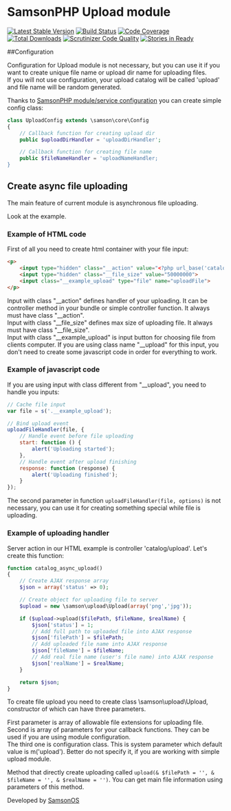 # SamsonPHP Upload module

[![Latest Stable Version](https://poser.pugx.org/samsonos/php_upload/v/stable.svg)](https://packagist.org/packages/samsonos/php_upload)
[![Build Status](https://scrutinizer-ci.com/g/samsonos/php_upload/badges/build.png?b=master)](https://scrutinizer-ci.com/g/samsonos/php_upload/badges/build.png?b=master)
[![Code Coverage](https://scrutinizer-ci.com/g/samsonos/php_upload/badges/coverage.png?b=master)](https://scrutinizer-ci.com/g/samsonos/php_upload/?branch=master)
[![Total Downloads](https://poser.pugx.org/samsonos/php_upload/downloads.svg)](https://packagist.org/packages/samsonos/php_upload)
[![Scrutinizer Code Quality](https://scrutinizer-ci.com/g/samsonos/php_upload/badges/quality-score.png?b=master)](https://scrutinizer-ci.com/g/samsonos/php_upload/?branch=master)
[![Stories in Ready](https://badge.waffle.io/samsonos/php_upload.png?label=ready&title=Ready)](https://waffle.io/samsonos/php_upload)

##Configuration

Configuration for Upload module is not necessary, but you can use it if you want to create unique file name or upload dir name for uploading files.<br />
If you will not use configuration, your upload catalog will be called 'upload' and file name will be random generated.

Thanks to [SamsonPHP module/service configuration](https://github.com/samsonphp/config) you can create simple config class:

```php
class UploadConfig extends \samson\core\Config
{
    // Callback function for creating upload dir
    public $uploadDirHandler = 'uploadDirHandler';

    // Callback function for creating file name
    public $fileNameHandler = 'uploadNameHandler;
}
```

## Create async file uploading

The main feature of current module is asynchronous file uploading.

Look at the example.

### Example of HTML code
First of all you need to create html container with your file input:

```html
<p>
    <input type="hidden" class="__action" value="<?php url_base('catalog/upload'); ?>">
    <input type="hidden" class="__file_size" value="50000000">
    <input class="__example_upload" type="file" name="uploadFile">
</p>
```

Input with class "__action" defines handler of your uploading. It can be controller method in your bundle or simple controller function. It always must have class "__action".<br />
Input with class "__file_size" defines max size of uploading file. It always must have class "__file_size".<br />
Input with class "__example_upload" is input button for choosing file from clients computer. If you are using class name "__upload" for this input, you don't need to create some javascript code in order for everything to work.

### Example of javascript code
If you are using input with class different from "__upload", you need to handle you inputs:
```js
// Cache file input
var file = s('.__example_upload');

// Bind upload event
uploadFileHandler(file, {
    // Handle event before file uploading
    start: function () {
        alert('Uploading started');
    },
    // Handle event after upload finishing
    response: function (response) {
        alert('Uploading finished');
    }
});
```

The second parameter in function ```uploadFileHandler(file, options)``` is not necessary, you can use it for creating something special while file is uploading.

### Example of uploading handler
Server action in our HTML example is controller 'catalog/upload'.
Let's create this function:
```php
function catalog_async_upload()
{
    // Create AJAX response array
    $json = array('status' => 0);

    // Create object for uploading file to server
    $upload = new \samson\upload\Upload(array('png','jpg'));

    if ($upload->upload($filePath, $fileName, $realName) {
        $json['status'] = 1;
        // Add full path to uploaded file into AJAX response
        $json['filePath'] = $filePath;
        // Add uploaded file name into AJAX response
        $json['fileName'] = $fileName;
        // Add real file name (user's file name) into AJAX response
        $json['realName'] = $realName;
    }

    return $json;
}
```

To create file upload you need to create class \samson\upload\Upload, constructor of which can have three parameters.

First parameter is array of allowable file extensions for uploading file.<br />
Second is array of parameters for your callback functions. They can be used if you are using module configuration.<br />
The third one is configuration class. This is system parameter which default value is m('upload'). Better do not specify it, if you are working with simple upload module.

Method that directly create uploading called ``` upload(& $filePath = '', & $fileName = '', & $realName = '') ```.
You can get main file information using parameters of this method.

Developed by [SamsonOS](http://samsonos.com/)
